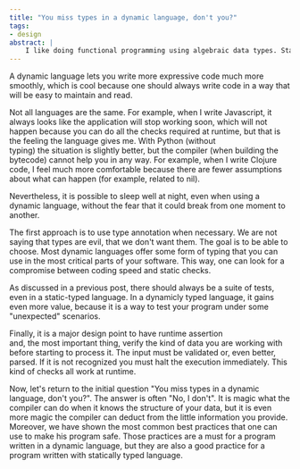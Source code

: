 ```yaml
---
title: "You miss types in a dynamic language, don't you?"
tags:
- design
abstract: |
    I like doing functional programming using algebraic data types. Static typing can catch many errors during compile time (instead of exceptions at runtime) and make your program run faster (since we are moving work from runtime to compile time). Nevertheless, in designing complex software, I prefer freedom. I want to be able to choose what is best for each piece of my application.
---
```



A dynamic language lets you write more expressive code much more smoothly, which is cool because one should always write code in a way that will be easy to maintain and read.

Not all languages are the same. For example, when I write Javascript, it always looks like the application will stop working soon, which will not happen because you can do all the checks required at runtime, but that is the feeling the language gives me. With Python (without typing) the situation is slightly better, but the compiler (when building the bytecode) cannot help you in any way. For example, when I write Clojure code, I feel much more comfortable because there are fewer assumptions about what can happen (for example, related to nil).

Nevertheless, it is possible to sleep well at night, even when using a dynamic language, without the fear that it could break from one moment to another.

The first approach is to use type annotation when necessary. We are not saying that types are evil, that we don't want them. The goal is to be able to choose. Most dynamic languages offer some form of typing that you can use in the most critical parts of your software. This way, one can look for a compromise between coding speed and static checks.

As discussed in a previous post, there should always be a suite of tests, even in a static-typed language. In a dynamicly typed language, it gains even more value, because it is a way to test your program under some "unexpected" scenarios.

Finally, it is a major design point to have runtime assertion and, the most important thing, verify the kind of data you are working with before starting to process it. The input must be validated or, even better, parsed. If it is not recognized you must halt the execution immediately. This kind of checks all work at runtime.

Now, let's return to the initial question "You miss types in a dynamic language, don't you?". The answer is often "No, I don't". It is magic what the compiler can do when it knows the structure of your data, but it is even more magic the compiler can deduct from the little information you provide. Moreover, we have shown the most common best practices that one can use to make his program safe. Those practices are a must for a program written in a dynamic language, but they are also a good practice for a program written with statically typed language.